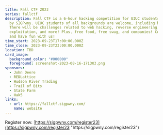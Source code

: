 ```yaml
---
title: Fall CTF 2023
series: fallctf
description: Fall CTF is a 6-hour hacking competition for UIUC students hosted
  by SIGPwny. UIUC students of all backgrounds are welcome, including beginners!
  There will be challenges related to web hacking, reverse engineering, binary
  exploitation, and more! Plus, free food, free swag, and companies! Come learn
  and have fun with us!
time_start: 2023-09-23T17:00:00.000Z
time_close: 2023-09-23T23:00:00.000Z
location: TBD
card_image:
  background_color: "#000000"
  foreground: screenshot-2023-08-16-171303.png
sponsors:
  - John Deere
  - REDLattice
  - Hudson River Trading
  - Trail of Bits
  - State Farm
  - Hak5
links:
  - url: https://fallctf.sigpwny.com/
    name: website
---
```

Register now: [https://sigpwny.com/register23](https://sigpwny.com/register23 "https\://sigpwny.com/register23")

